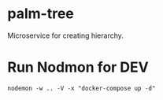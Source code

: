 # palm-tree
Microservice for creating hierarchy. 

# Run Nodmon for DEV
```nodemon -w .. -V -x "docker-compose up -d"```